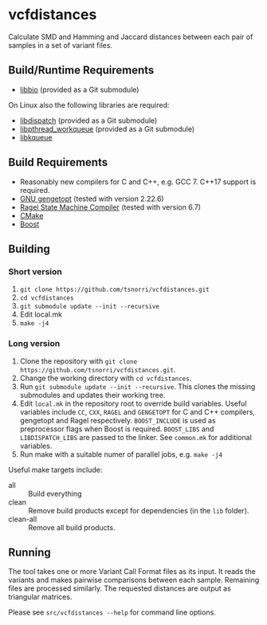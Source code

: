# vcfdistances

Calculate SMD and Hamming and Jaccard distances between each pair of samples in a set of variant files.

## Build/Runtime Requirements

- [libbio](https://github.com/tsnorri/libbio) (provided as a Git submodule)

On Linux also the following libraries are required:

- [libdispatch](http://nickhutchinson.me/libdispatch/) (provided as a Git submodule)
- [libpthread_workqueue](https://github.com/mheily/libpwq) (provided as a Git submodule)
- [libkqueue](https://github.com/mheily/libkqueue)

## Build Requirements

- Reasonably new compilers for C and C++, e.g. GCC 7. C++17 support is required.
- [GNU gengetopt](https://www.gnu.org/software/gengetopt/gengetopt.html) (tested with version 2.22.6)
- [Ragel State Machine Compiler](http://www.colm.net/open-source/ragel/) (tested with version 6.7)
- [CMake](http://cmake.org)
- [Boost](http://www.boost.org)

## Building

### Short version

1. `git clone https://github.com/tsnorri/vcfdistances.git`
2. `cd vcfdistances`
3. `git submodule update --init --recursive`
4. Edit local.mk
5. `make -j4`

### Long version

1. Clone the repository with `git clone https://github.com/tsnorri/vcfdistances.git`.
2. Change the working directory with `cd vcfdistances`.
3. Run `git submodule update --init --recursive`. This clones the missing submodules and updates their working tree.
4. Edit `local.mk` in the repository root to override build variables. Useful variables include `CC`, `CXX`, `RAGEL` and `GENGETOPT` for C and C++ compilers, gengetopt and Ragel respectively. `BOOST_INCLUDE` is used as preprocessor flags when Boost is required. `BOOST_LIBS` and `LIBDISPATCH_LIBS` are passed to the linker. See `common.mk` for additional variables.
5. Run make with a suitable numer of parallel jobs, e.g. `make -j4`

Useful make targets include:

<dl>
	<dt>all</dt>
	<dd>Build everything</dd>
	<dt>clean</dt>
	<dd>Remove build products except for dependencies (in the <code>lib</code> folder).</dd>
	<dt>clean-all</dt>
	<dd>Remove all build products.</dd>
</dl>


## Running

The tool takes one or more Variant Call Format files as its input. It reads the variants and makes pairwise comparisons between each sample. Remaining files are processed similarly. The requested distances are output as triangular matrices.

Please see `src/vcfdistances --help` for command line options.
